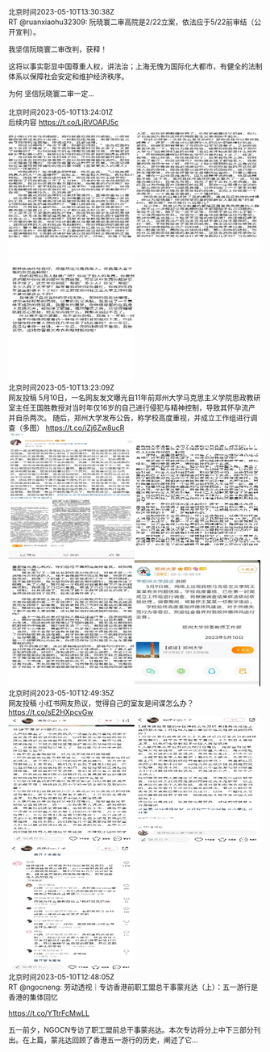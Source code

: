 北京时间2023-05-10T13:30:38Z<br>RT @ruanxiaohu32309: 阮晓寰二审高院是2/22立案，依法应于5/22前审结（公开宣判）。

我坚信阮晓寰二审改判，获释！

这将以事实彰显中国尊重人权，讲法治；上海无愧为国际化大都市，有健全的法制体系以保障社会安定和维护经济秩序。

为何 坚信阮晓寰二审一定…<br><br>北京时间2023-05-10T13:24:01Z<br>后续内容 https://t.co/LjRVOAPJ5c<br><img src='/temp/2023/1656168192715407360_0.jpg' width='250' height='250'><img src='/temp/2023/1656168192715407360_1.jpg' width='250' height='250'><img src='/temp/2023/1656168192715407360_2.jpg' width='250' height='250'><br>北京时间2023-05-10T13:23:09Z<br>网友投稿
5月10日，一名网友发文曝光自11年前郑州大学马克思主义学院思政教研室主任王国胜教授对当时年仅16岁的自己进行侵犯与精神控制，导致其怀孕流产并自杀两次。
随后，郑州大学发布公告，称学校高度重视，并成立工作组进行调查（多图） https://t.co/iZj6Zw8ucR<br><img src='/temp/2023/1656167974175232001_0.jpg' width='250' height='250'><img src='/temp/2023/1656167974175232001_1.jpg' width='250' height='250'><img src='/temp/2023/1656167974175232001_2.jpg' width='250' height='250'><img src='/temp/2023/1656167974175232001_3.jpg' width='250' height='250'><br>北京时间2023-05-10T12:49:35Z<br>网友投稿
小红书网友热议，觉得自己的室友是间谍怎么办？ https://t.co/sE2HXpcvGw<br><img src='/temp/2023/1656159524519124992_0.jpg' width='250' height='250'><img src='/temp/2023/1656159524519124992_1.jpg' width='250' height='250'><img src='/temp/2023/1656159524519124992_2.jpg' width='250' height='250'><br>北京时间2023-05-10T12:48:05Z<br>RT @ngocneng: 劳动透视｜专访香港前职工盟总干事蒙兆达（上）：五一游行是香港的集体回忆

https://t.co/YTtrFcMwLL

五一前夕，NGOCN专访了职工盟前总干事蒙兆达。本次专访将分上中下三部分刊出。在上篇，蒙兆达回顾了香港五一游行的历史，阐述了它…<br><br>